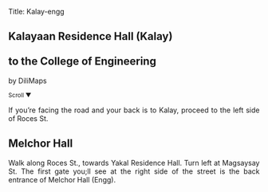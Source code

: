 Title: Kalay-engg

<section id='cover' class='cover active'>
<h1> Kalayaan Residence Hall (Kalay) <br><br>to the College of Engineering</h1>
<p align='justify'>by DiliMaps </p>
<small class='scroll'>Scroll ▼</small>
</section>

<section id='kalay'>
<p align='justify'>If you’re facing the road and your back is to Kalay, proceed to the left side of Roces St.
</p>
</section>

<section id='engg'>
<h1> Melchor Hall </h1>
<p align='justify'>   Walk along Roces St., towards Yakal Residence Hall. Turn left at Magsaysay St. The first gate you;ll see at the right side of the street is the back entrance of Melchor Hall (Engg).
</p>
</section>

